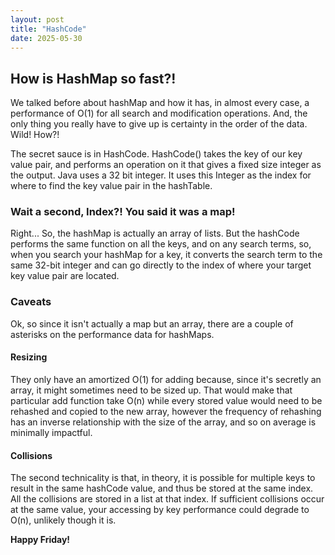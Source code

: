 ```yaml
---
layout: post
title: "HashCode"
date: 2025-05-30
---
```

## How is HashMap so fast?!

We talked before about hashMap and how it has, in almost every case, a 
performance of O(1) for all search and modification operations. And, 
the only thing you really have to give up is certainty in the order of 
the data. Wild! How?!

The secret sauce is in HashCode. 
HashCode() takes the key of our key value pair, and performs an operation 
on it that gives a fixed size integer as the output. Java uses a 32 bit 
integer. It uses this Integer as the index for where to find the key 
value pair in the hashTable. 

### Wait a second, Index?! You said it was a map!
Right... So, the hashMap is actually an array of lists. But the hashCode 
performs the same function on all the keys, and on any search terms, 
so, when you search your hashMap for a key, it converts the search term 
to the same 32-bit integer and can go directly to the index of where 
your target key value pair are located. 

### Caveats
Ok, so since it isn't actually a map but an array, there are a couple of 
asterisks on the performance data for hashMaps. 

#### Resizing
They only have an amortized O(1) for adding because, since it's secretly 
an array, it might sometimes need to be sized up. That would make that 
particular add function take O(n) while every stored value would need 
to be rehashed and copied to the new array, however the frequency of 
rehashing has an inverse relationship with the size of the array, and 
so on average is minimally impactful. 


#### Collisions

The second technicality is that, in theory, it is possible for multiple 
keys to result in the same hashCode value, and thus be stored at the 
same index. All the collisions are stored in a list at that index. 
If sufficient collisions occur at the same value, your accessing 
by key performance could degrade to O(n), unlikely though it is. 



**Happy Friday!**